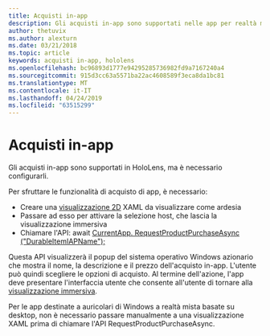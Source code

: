 ```yaml
---
title: Acquisti in-app
description: Gli acquisti in-app sono supportati nelle app per realtà mista, ma è necessario configurarli.
author: thetuvix
ms.author: alexturn
ms.date: 03/21/2018
ms.topic: article
keywords: acquisti in-app, hololens
ms.openlocfilehash: bc96893d1777e94295285736982fd9a7167240a4
ms.sourcegitcommit: 915d3cc63a5571ba22ac4608589f3eca8da1bc81
ms.translationtype: MT
ms.contentlocale: it-IT
ms.lasthandoff: 04/24/2019
ms.locfileid: "63515299"
---
```

# <a name="in-app-purchases"></a>Acquisti in-app

Gli acquisti in-app sono supportati in HoloLens, ma è necessario configurarli.

Per sfruttare le funzionalità di acquisto di app, è necessario:
* Creare una [visualizzazione 2D](app-views.md) XAML da visualizzare come ardesia
* Passare ad esso per attivare la selezione host, che lascia la visualizzazione immersiva
* Chiamare l'API: await [CurrentApp. RequestProductPurchaseAsync ("DurableItemIAPName");](https://docs.microsoft.com/uwp/api/windows.applicationmodel.store.currentapp#Windows_ApplicationModel_Store_CurrentApp_RequestProductPurchaseAsync_System_String_)

Questa API visualizzerà il popup del sistema operativo Windows azionario che mostra il nome, la descrizione e il prezzo dell'acquisto in-app. L'utente può quindi scegliere le opzioni di acquisto. Al termine dell'azione, l'app deve presentare l'interfaccia utente che consente all'utente di tornare alla [visualizzazione immersiva](app-views.md).

Per le app destinate a auricolari di Windows a realtà mista basate su desktop, non è necessario passare manualmente a una visualizzazione XAML prima di chiamare l'API RequestProductPurchaseAsync.
